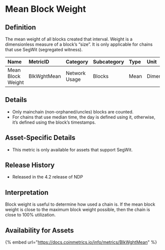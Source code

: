 # Mean Block Weight

## Definition

The mean weight of all blocks created that interval. Weight is a dimensionless measure of a block’s “size”. It is only applicable for chains that use SegWit \(segregated witness\).

| Name | MetricID | Category | Subcategory | Type | Unit | Interval |
| :--- | :--- | :--- | :--- | :--- | :--- | :--- |
| Mean Block Weight | BlkWghtMean | Network Usage | Blocks | Mean | Dimensionless | 1 day |

## Details

* Only mainchain \(non-orphaned/uncles\) blocks are counted.
* For chains that use median time, the day is defined using it, otherwise, it’s defined using the block’s timestamps.

## Asset-Specific Details

* This metric is only available for assets that support SegWit.

## Release History

* Released in the 4.2 release of NDP

## Interpretation

Block weight is useful to determine how used a chain is. If the mean block weight is close to the maximum block weight possible, then the chain is close to 100% utilization.

## Availability for Assets

{% embed url="https://docs.coinmetrics.io/info/metrics/BlkWghtMean" %}



